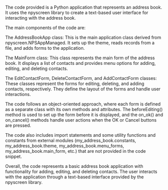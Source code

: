The code provided is a Python application that represents an address book. It uses the npyscreen library to create a text-based user interface for interacting with the address book.

The main components of the code are:

The AddressBookApp class: This is the main application class derived from npyscreen.NPSAppManaged. It sets up the theme, reads records from a file, and adds forms to the application.

The MainForm class: This class represents the main form of the address book. It displays a list of contacts and provides menu options for adding, editing, and deleting contacts.

The EditContactForm, DeleteContactForm, and AddContactForm classes: These classes represent the forms for editing, deleting, and adding contacts, respectively. They define the layout of the forms and handle user interactions.

The code follows an object-oriented approach, where each form is defined as a separate class with its own methods and attributes. The beforeEditing() method is used to set up the form before it is displayed, and the on_ok() and on_cancel() methods handle user actions when the OK or Cancel buttons are pressed.

The code also includes import statements and some utility functions and constants from external modules (my_address_book.constants, my_address_book.theme, my_address_book.menu_forms, my_address_book.main_form, etc.) that are not provided in the code snippet.

Overall, the code represents a basic address book application with functionality for adding, editing, and deleting contacts. The user interacts with the application through a text-based interface provided by the npyscreen library.
